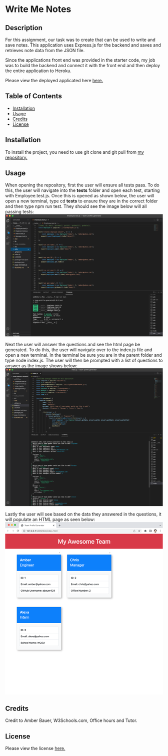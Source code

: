 # Write Me Notes

## Description 

For this assignment, our task was to create that can be used to write and save notes. This application uses Express.js for the backend and saves and retrieves note data from the JSON file.

Since the applications front end was provided in the starter code, my job was to build the backend and connect it with the front end and then deploy the entire application to Heroku.

Please view the deployed applicated here <a href ="https://www.dropbox.com/s/4g6gfwwkilt6guz/Amber%20Bauer%20.mp4?dl=0"> here. </a>


## Table of Contents 

* [Installation](#installation)
* [Usage](#usage)
* [Credits](#credits)
* [License](#license)


## Installation

To install the project, you need to use git clone and git pull from <a href ="https://github.com/abauer424/write-me-notes">my repository.</a> 


## Usage 

When opening the repository, first the user will ensure all tests pass. To do this, the user will navigate into the __tests__ folder and open each test, starting with Employee.test.js. Once this is opened as shown below, the user will open a new terminal, type cd __tests__ to ensure they are in the correct folder and then type npm run test. They should see the image below will all passing tests:
<img src="https://github.com/abauer424/team-profile-generator/blob/main/src/images/image1.png" alt="image of terminal"/>

Next the user will answer the questions and see the html page be generated. To do this, the user will navigate over to the index.js file and open a new terminal. In the terminal be sure you are in the parent folder and type node index.js. The user will then be prompted with a list of questions to answer as the image shows below:
<img src="https://github.com/abauer424/team-profile-generator/blob/main/src/images/image2.png" alt="image of terminal"/>

Lastly the user will see based on the data they answered in the questions, it will populate an HTML page as seen below:
<img src="https://github.com/abauer424/team-profile-generator/blob/main/src/images/image3.png" alt="image of terminal"/>


## Credits

Credit to Amber Bauer, W3Schools.com, Office hours and Tutor.


## License

Please view the license <a href="https://github.com/abauer424/write-me-notes/blob/main/LICENSE">here.</a>


